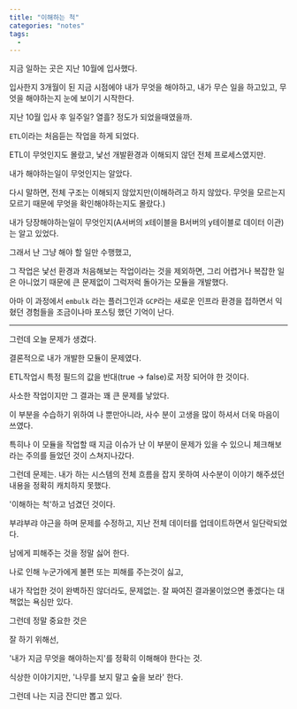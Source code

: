 ```yaml
---
title: "이해하는 척"
categories: "notes"
tags:
  - 
---
```


지금 일하는 곳은 지난 10월에 입사했다.

입사한지 3개월이 된 지금 시점에야 내가 무엇을 해야하고, 내가 무슨 일을 하고있고, 무엇을 해야하는지 눈에 보이기 시작한다.

지난 10월 입사 후 일주일? 열흘? 정도가 되었을때였을까.

<code>ETL</code>이라는 처음듣는 작업을 하게 되었다.

ETL이 무엇인지도 몰랐고, 낯선 개발환경과 이해되지 않던 전체 프로세스였지만.

내가 해야하는일이 무엇인지는 알았다.

다시 말하면, 전체 구조는 이해되지 않았지만(이해하려고 하지 않았다. 무엇을 모르는지 모르기 때문에 무엇을 확인해야하는지도 몰랐다.)

내가 당장해야하는일이 무엇인지(A서버의 x테이블을 B서버의 y테이블로 데이터 이관)는 알고 있었다.

그래서 난 그냥 해야 할 일만 수행했고,

그 작업은 낯선 환경과 처음해보는 작업이라는 것을 제외하면, 그리 어렵거나 복잡한 일은 아니었기 때문에 큰 문제없이 그럭저럭 돌아가는 모듈을 개발했다.

아마 이 과정에서 <code>embulk</code> 라는 플러그인과 <code>GCP</code>라는 새로운 인프라 환경을 접하면서 익혔던 경험들을 조금이나마 포스팅 했던 기억이 난다.

---

그런데 오늘 문제가 생겼다.

결론적으로 내가 개발한 모듈이 문제였다.

ETL작업시 특정 필드의 값을 반대(true -> false)로 저장 되어야 한 것이다.

사소한 작업이지만 그 결과는 꽤 큰 문제를 낳았다.

이 부분을 수습하기 위하여 나 뿐만아니라, 사수 분이 고생을 많이 하셔서 더욱 마음이 쓰였다.

특히나 이 모듈을 작업할 때 지금 이슈가 난 이 부분이 문제가 있을 수 있으니 체크해보라는 주의를 들었던 것이 스쳐지나갔다.

그런데 문제는. 내가 하는 시스템의 전체 흐름을 잡지 못하여 사수분이 이야기 해주셨던 내용을 정확히 캐치하지 못했다.

'이해하는 척'하고 넘겼던 것이다.

부랴부랴 야근을 하며 문제를 수정하고, 지난 전체 데이터를 업데이트하면서 일단락되었다.

남에게 피해주는 것을 정말 싫어 한다.

나로 인해 누군가에게 불편 또는 피해를 주는것이 싫고,

내가 작업한 것이 완벽하진 않더라도, 문제없는. 잘 짜여진 결과물이었으면 좋겠다는 대책없는 욕심만 있다.

그런데 정말 중요한 것은

잘 하기 위해선, 

'내가 지금 무엇을 해야하는지'를 정확히 이해해야 한다는 것.

식상한 이야기지만, '나무를 보지 말고 숲을 보라' 한다.

그런데 나는 지금 잔디만 뽑고 있다.
